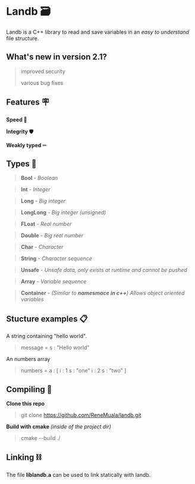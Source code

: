 # Landb 🗃
Landb is a C++ library to read and save variables in an <i>easy to understand</i> file structure.

## What's new in version 2.1?
> improved security
> 
> various bug fixes

## Features 🪧
<b> Speed </b>🤖

<b> Integrity </b> 🛡 

<b> Weakly typed </b> ✏

## Types 📑
> <b>Bool</b> - <i> Boolean </i>

> <b>Int</b> - <i> Integer </i>

> <b>Long</b> - <i>  Big integer </i>

> <b>LongLong</b> - <i>  Big integer (unsigned) </i>

> <b>FLoat</b> - <i>  Real number </i>

> <b>Double</b> - <i>  Big real number </i>

> <b>Char</b> - <i>  Character </i>

> <b>String</b> - <i>  Character sequence </i>

> <b>Unsafe</b> - <i>  Unsafe data, only exists at runtime and cannot be pushed </i>

> <b>Array</b> - <i>  Variable sequence </i>

> <b>Container</b> - <i> (Similar to <b>namesmace in c++</b>) Allows object oriented variables </i>

## Stucture examples 📋

A string containing "hello world".

> message = s : "Hello world"

An numbers array

> numbers = a : [  i : 1  s : "one"  i : 2  s : "two" ]

## Compiling 🔨

<b> Clone this repo </b>
> git clone https://github.com/ReneMuala/landb.git

<b> Build with cmake </b> <i> (inside of the project dir)</i>
> cmake --build ./

## Linking ⛓

The file <b>liblandb.a</b> can be used to link statically with landb.
